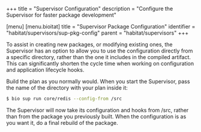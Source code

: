 +++
title = "Supervisor Configuration"
description = "Configure the Supervisor for faster package development"

[menu]
  [menu.bioitat]
    title = "Supervisor Package Configuration"
    identifier = "habitat/supervisors/sup-pkg-config"
    parent = "habitat/supervisors"
+++

To assist in creating new packages, or modifying existing ones, the Supervisor has an option to allow you to use the configuration directly from a specific directory, rather than the one it includes in the compiled artifact. This can significantly shorten the cycle time when working on configuration and application lifecycle hooks.

Build the plan as you normally would. When you start the Supervisor, pass the name of the directory with your plan inside it:

```bash
$ bio sup run core/redis --config-from /src
```

The Supervisor will now take its configuration and hooks from /src, rather than from the package you previously built. When the configuration is as you want it, do a final rebuild of the package.

